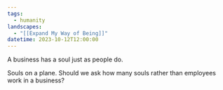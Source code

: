 ```yaml
---
tags:
  - humanity
landscapes:
  - "[[Expand My Way of Being]]"
datetime: 2023-10-12T12:00:00
---
```

A business has a soul just as people do. 

Souls on a plane. Should we ask how many souls rather than employees work in a business?